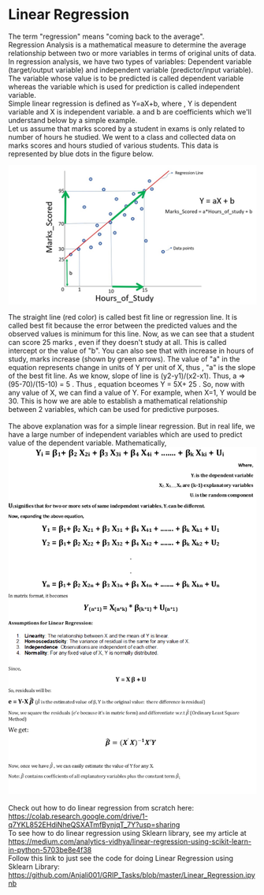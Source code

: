 # Linear Regression

The term "regression" means "coming back to the average". <br> 
Regression Analysis is a mathematical measure to determine the average relationship between two or more variables in terms of original units of data. In regression analysis, we have two types of variables: Dependent variable (target/output variable) and independent variable (predictor/input variable). The variable whose value is to be predicted is called dependent variable whereas the variable which is used for prediction is called independent variable. <br>
Simple linear regression is defined as Y=aX+b, where , Y is dependent variable and X is independent variable. a and b are coefficients which we'll understand below by a simple example.<br>
Let us assume that marks scored by a student in exams is only related to number of hours he studied. We went to a class and collected data on marks scores and hours studied of various students. This data is represented by blue dots in the figure below. 

<p align="center">
<img src="https://github.com/Anjali001/onestep-electron-content/blob/main/Courses/easy_track/Linear%20Regression/regress.jpg" alt="drawing" width="700"/>
</p>

The straight line (red color) is called best fit line or regression line. It is called best fit because the error between the predicted values and the observed values is minimum for this line. Now, as we can see that a student can score 25 marks , even if they doesn't study at all. This is called intercept or the value of "b". You can also see that with increase in hours of study, marks increase (shown by green arrows). The value of "a" in the equation represents change in units of Y per unit of X, thus , "a" is the slope of the best fit line. As we know, slope of line is (y2-y1)/(x2-x1). Thus, a => (95-70)/(15-10) = 5 . Thus , equation bceomes Y = 5X+ 25 . So, now with any value of X, we can find a value of Y. For example, when X=1, Y would be 30. This is how we are able to establish a mathematical relationship between 2 variables, which can be used for predictive purposes. <br><br>
The above explanation was for a simple linear regression. But in real life, we have a large number of independent variables which are used to predict value of the dependent variable. 
Mathematically, 
<img src="https://github.com/Anjali001/onestep-electron-content/blob/main/Courses/easy_track/Linear%20Regression/LR_Formula.bmp" alt="drawing" width="700"/>
<br>
<br>
Check out how to do linear regression from scratch here: https://colab.research.google.com/drive/1-q7YKL852EHdiNheQSXATmfBynjqT_7Y?usp=sharing
<br>
To see how to do linear regression using Sklearn library, see my article at https://medium.com/analytics-vidhya/linear-regression-using-scikit-learn-in-python-5703be8e4f38
<br>
Follow this link to just see the code for doing Linear Regression using Sklearn Library: https://github.com/Anjali001/GRIP_Tasks/blob/master/Linear_Regression.ipynb
